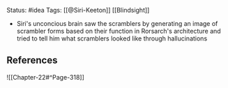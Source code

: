 Status: #idea
Tags: [[@Siri-Keeton]] [[Blindsight]]

* Siri's unconcious brain saw the scramblers by generating an image of scrambler forms based on their function in Rorsarch's architecture and tried to tell him what scramblers looked like through hallucinations

## References

![[Chapter-22#^Page-318]]